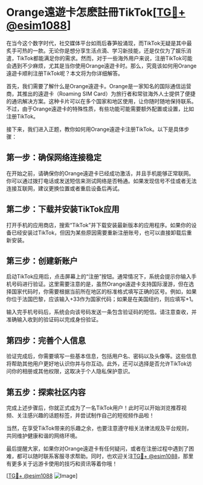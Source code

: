 # Orange遠遊卡怎麽註冊TikTok[[TG💪+ @esim1088](https://t.me/s/esim1088)]

在当今这个数字时代，社交媒体平台如雨后春笋般涌现，而TikTok无疑是其中最炙手可热的一款。无论你是想分享生活点滴、学习新技能，还是仅仅为了娱乐消遣，TikTok都能满足你的需求。然而，对于一些海外用户来说，注册TikTok可能会遇到不少麻烦，尤其是当你使用Orange遠遊卡时。那么，究竟该如何用Orange遠遊卡顺利注册TikTok呢？本文将为你详细解答。

首先，我们需要了解什么是Orange遠遊卡。Orange是一家知名的国际通信运营商，其推出的遠遊卡（Roaming SIM Card）为旅行者和常驻海外人士提供了便捷的通讯解决方案。这种卡片可以在多个国家和地区使用，让你随时随地保持联系。不过，由于Orange遠遊卡的特殊性质，有些功能可能需要额外配置或设置，比如注册TikTok。

接下来，我们进入正题，教你如何用Orange遠遊卡注册TikTok。以下是具体步骤：

## 第一步：确保网络连接稳定

在开始之前，请确保你的Orange遠遊卡已经成功激活，并且手机能够正常联网。你可以通过拨打电话或发送短信来测试网络是否畅通。如果发现信号不佳或者无法连接互联网，建议更换位置或者重启设备后再试。

## 第二步：下载并安装TikTok应用

打开手机的应用商店，搜索“TikTok”并下载安装最新版本的应用程序。如果你的设备已经安装过TikTok，但因为某些原因需要重新注册账号，也可以直接卸载后重新安装。

## 第三步：创建新账户

启动TikTok应用后，点击屏幕上的“注册”按钮。通常情况下，系统会提示你输入手机号码进行验证。这里需要注意的是，虽然Orange遠遊卡支持国际漫游，但在选择国家代码时，你需要根据当前所在地区的标准格式填写正确的区号。例如，如果你位于法国巴黎，应该输入+33作为国家代码；如果是在美国纽约，则应填写+1。

输入完手机号码后，系统会向该号码发送一条包含验证码的短信。请注意查收，并准确输入收到的验证码以完成身份验证。

## 第四步：完善个人信息

验证完成后，你需要填写一些基本信息，包括用户名、密码以及头像等。这些信息将帮助其他用户更好地认识你并与你互动。此外，还可以选择是否允许TikTok访问你的相册或其他权限，这取决于个人隐私保护意识。

## 第五步：探索社区内容

完成上述步骤后，你就正式成为了一名TikTok用户！此时可以开始浏览推荐视频、关注感兴趣的话题标签，并尝试制作自己的短视频作品啦！

当然，在享受TikTok带来的乐趣之余，也要注意遵守相关法律法规及平台规则，共同维护健康和谐的网络环境。

最后提醒大家，如果你对Orange遠遊卡有任何疑问，或者在注册过程中遇到了困难，都可以随时联系客服寻求帮助。同时，也欢迎关注[TG💪+ @esim1088](https://t.me/s/esim1088)，那里有更多关于远游卡使用的技巧和资讯等着你哦！

[[TG💪+ @esim1088](https://t.me/s/esim1088) ![Image](https://i.postimg.cc/4NQfJmqS/Snipaste-2025-05-13-00-14-12.png)]